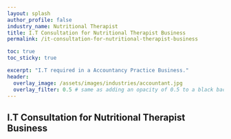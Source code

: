 ```yaml
---
layout: splash 
author_profile: false 
industry_name: Nutritional Therapist
title: I.T Consultation for Nutritional Therapist Business
permalink: /it-consultation-for-nutritional-therapist-business

toc: true
toc_sticky: true

excerpt: "I.T required in a Accountancy Practice Business."
header:
  overlay_image: /assets/images/industries/accountant.jpg
  overlay_filter: 0.5 # same as adding an opacity of 0.5 to a black background
---
```


## I.T Consultation for Nutritional Therapist Business